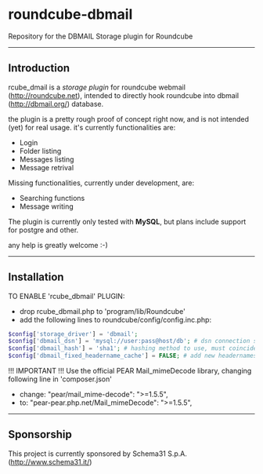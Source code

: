 # roundcube-dbmail
Repository for the DBMAIL Storage plugin for Roundcube

---
## Introduction

rcube_dmail is a _storage plugin_ for roundcube webmail (http://roundcube.net), intended to directly hook roundcube into dbmail (http://dbmail.org/) database.

the plugin is a pretty rough proof of concept right now, and is not intended (yet) for real usage. it's currently functionalities are:
* Login
* Folder listing
* Messages listing
* Message retrival

Missing functionalities, currently under development, are:
* Searching functions
* Message writing

The plugin is currently only tested with **MySQL**, but plans include support for postgre and other.

any help is greatly welcome :-)

---
## Installation

TO ENABLE 'rcube_dbmail' PLUGIN:
* drop rcube_dbmail.php to 'program/lib/Roundcube'
* add the following lines to roundcube/config/config.inc.php:

```php
$config['storage_driver'] = 'dbmail';
$config['dbmail_dsn'] = 'mysql://user:pass@host/db'; # dsn connection string
$config['dbmail_hash'] = 'sha1'; # hashing method to use, must coincide with dbmail.conf - sha1, md5, sha256, sha512, whirlpool. sha1 is the default
$config['dbmail_fixed_headername_cache'] = FALSE; # add new headernames (if not exists) in 'dbmail_headername' when saving messages
```

!!! IMPORTANT !!!
Use the official PEAR Mail_mimeDecode library, changing following line in 'composer.json'
- change:  "pear/mail_mime-decode": ">=1.5.5",
- to:      "pear-pear.php.net/Mail_mimeDecode": ">=1.5.5",

---
## Sponsorship

This project is currently sponsored by Schema31 S.p.A. (http://www.schema31.it/)
